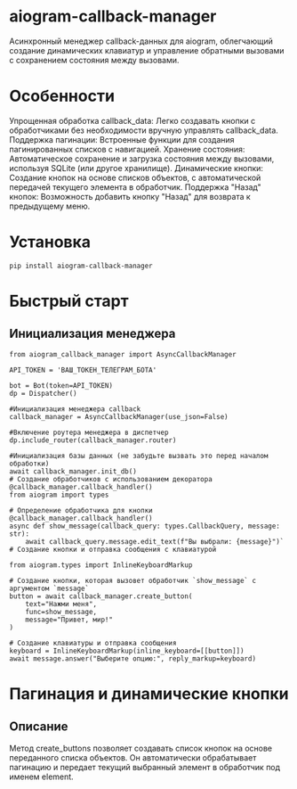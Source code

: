 # aiogram-callback-manager
Асинхронный менеджер callback-данных для aiogram, облегчающий создание динамических клавиатур и управление обратными вызовами с сохранением состояния между вызовами.

# Особенности
Упрощенная обработка callback_data: Легко создавать кнопки с обработчиками без необходимости вручную управлять callback_data.
Поддержка пагинации: Встроенные функции для создания пагинированных списков с навигацией.
Хранение состояния: Автоматическое сохранение и загрузка состояния между вызовами, используя SQLite (или другое хранилище).
Динамические кнопки: Создание кнопок на основе списков объектов, с автоматической передачей текущего элемента в обработчик.
Поддержка "Назад" кнопок: Возможность добавить кнопку "Назад" для возврата к предыдущему меню.
# Установка

`pip install aiogram-callback-manager`
# Быстрый старт
## Инициализация менеджера
```from aiogram import Bot, Dispatcher
from aiogram_callback_manager import AsyncCallbackManager

API_TOKEN = 'ВАШ_ТОКЕН_ТЕЛЕГРАМ_БОТА'

bot = Bot(token=API_TOKEN)
dp = Dispatcher()

#Инициализация менеджера callback
callback_manager = AsyncCallbackManager(use_json=False)

#Включение роутера менеджера в диспетчер
dp.include_router(callback_manager.router)

#Инициализация базы данных (не забудьте вызвать это перед началом обработки)
await callback_manager.init_db()
# Создание обработчиков с использованием декоратора @callback_manager.callback_handler()
from aiogram import types

# Определение обработчика для кнопки
@callback_manager.callback_handler()
async def show_message(callback_query: types.CallbackQuery, message: str):
    await callback_query.message.edit_text(f"Вы выбрали: {message}")`
# Создание кнопки и отправка сообщения с клавиатурой

from aiogram.types import InlineKeyboardMarkup

# Создание кнопки, которая вызовет обработчик `show_message` с аргументом `message`
button = await callback_manager.create_button(
    text="Нажми меня",
    func=show_message,
    message="Привет, мир!"
)

# Создание клавиатуры и отправка сообщения
keyboard = InlineKeyboardMarkup(inline_keyboard=[[button]])
await message.answer("Выберите опцию:", reply_markup=keyboard) 
```

# Пагинация и динамические кнопки
## Описание
Метод create_buttons позволяет создавать список кнопок на основе переданного списка объектов. Он автоматически обрабатывает пагинацию и передает текущий выбранный элемент в обработчик под именем element.